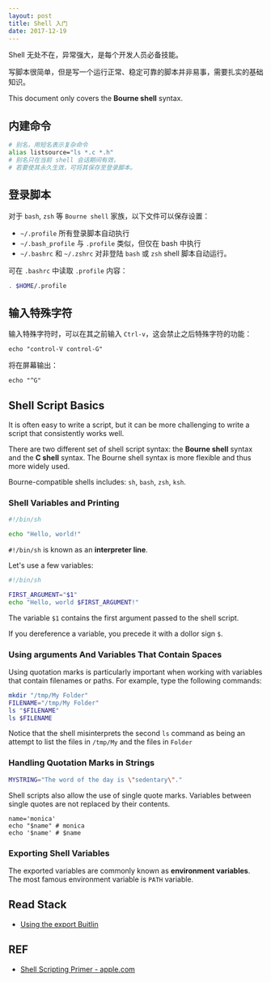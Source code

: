 ```yaml
---
layout: post
title: Shell 入门
date: 2017-12-19
---
```


Shell 无处不在，异常强大，是每个开发人员必备技能。

写脚本很简单，但是写一个运行正常、稳定可靠的脚本并非易事，需要扎实的基础知识。

This document only covers the **Bourne shell** syntax.

## 内建命令

```sh
# 别名，用短名表示复杂命令
alias listsource="ls *.c *.h"
# 别名只在当前 shell 会话期间有效，
# 若要使其永久生效，可将其保存至登录脚本。
```

## 登录脚本

对于 `bash`, `zsh` 等 `Bourne shell` 家族，以下文件可以保存设置：

- `~/.profile` 所有登录脚本自动执行
- `~/.bash_profile` 与 `.profile` 类似，但仅在 bash 中执行
- `~/.bashrc` 和 `~/.zshrc` 对非登陆 `bash` 或 `zsh` shell 脚本自动运行。

可在 `.bashrc` 中读取 `.profile` 内容：

```sh
. $HOME/.profile
```

## 输入特殊字符

输入特殊字符时，可以在其之前输入 `Ctrl-v`，这会禁止之后特殊字符的功能：

```
echo "control-V control-G"
```

将在屏幕输出：

```
echo "^G"
```

## Shell Script Basics

It is often easy to write a script, but it can be more challenging to write a script that consistently works well.

There are two different set of shell script syntax: the **Bourne shell** syntax and the **C shell** syntax. The Bourne shell syntax is more flexible and thus more widely used.

Bourne-compatible shells includes: `sh`, `bash`, `zsh`, `ksh`.

### Shell Variables and Printing

```sh
#!/bin/sh

echo "Hello, world!"
```

`#!/bin/sh` is known as an **interpreter line**.

Let's use a few variables:

```sh
#!/bin/sh

FIRST_ARGUMENT="$1"
echo "Hello, world $FIRST_ARGUMENT!"
```

The variable `$1` contains the first argument passed to the shell script.

If you dereference a variable, you precede it with a dollor sign `$`.

### Using arguments And Variables That Contain Spaces

Using quotation marks is particularly important when working with variables that contain filenames or paths. For example, type the following commands:

```sh
mkdir "/tmp/My Folder"
FILENAME="/tmp/My Folder"
ls "$FILENAME"
ls $FILENAME
```

Notice that the shell misinterprets the second `ls` command as being an attempt to list the files in `/tmp/My` and the files in `Folder` 

### Handling Quotation Marks in Strings

```sh
MYSTRING="The word of the day is \"sedentary\"."
```

Shell scripts also allow the use of single quote marks. Variables between single quotes are not replaced by their contents.

```
name='monica'
echo "$name" # monica
echo '$name' # $name
```

### Exporting Shell Variables

The exported variables are commonly known as **environment variables**. The most famous environment variable is `PATH` variable.

## Read Stack

- [Using the export Buitlin][basics]

## REF

- [Shell Scripting Primer - apple.com][apple-shell-primer]

[apple-shell-primer]: https://developer.apple.com/library/content/documentation/OpenSource/Conceptual/ShellScripting/Introduction/Introduction.html
[basics]: https://developer.apple.com/library/content/documentation/OpenSource/Conceptual/ShellScripting/shell_scripts/shell_scripts.html